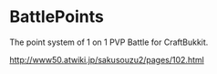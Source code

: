 BattlePoints
============

The point system of 1 on 1 PVP Battle for CraftBukkit.

http://www50.atwiki.jp/sakusouzu2/pages/102.html
